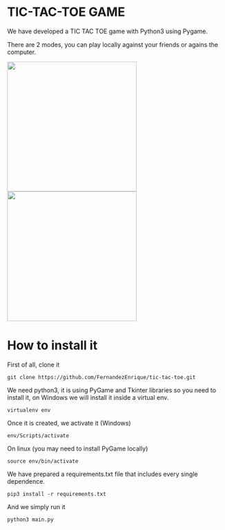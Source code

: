 # TIC-TAC-TOE GAME
We have developed a TIC TAC TOE game with Python3 using Pygame. 

There are 2 modes, you can play locally against your friends or agains the computer.

<img src="https://github.com/FernandezEnrique/.github/blob/main/tic-tac-toe/menu.png" width="300"/>
<img src="https://github.com/FernandezEnrique/.github/blob/main/tic-tac-toe/Game-img.png" width="300"/>

# How to install it
First of all, clone it
```
git clone https://github.com/FernandezEnrique/tic-tac-toe.git
```
We need python3, it is using PyGame and Tkinter libraries so you need to install it, on Windows we will install it inside a virtual env.
```
virtualenv env
```
Once it is created, we activate it (Windows)
```
env/Scripts/activate
```
On linux (you may need to install PyGame locally)
```
source env/bin/activate
```
We have prepared a requirements.txt file that includes every single dependence.
```
pip3 install -r requirements.txt
```
And we simply run it
```
python3 main.py
```
